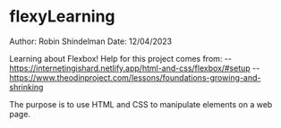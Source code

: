 # flexyLearning
Author: Robin Shindelman
Date: 12/04/2023


Learning about Flexbox! 
Help for this project comes from: 
-- https://internetingishard.netlify.app/html-and-css/flexbox/#setup
-- https://www.theodinproject.com/lessons/foundations-growing-and-shrinking

The purpose is to use HTML and CSS to manipulate elements on a web page.
